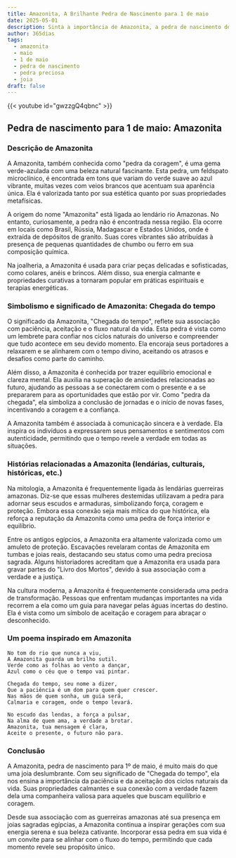 ```yaml
---
title: Amazonita, A Brilhante Pedra de Nascimento para 1 de maio
date: 2025-05-01
description: Sinta a importância de Amazonita, a pedra de nascimento de 1 de maio que simboliza Chegada do tempo. Deixe que sua beleza e significado iluminem seu dia.
author: 365dias
tags:
  - amazonita
  - maio
  - 1 de maio
  - pedra de nascimento
  - pedra preciosa
  - joia
draft: false
---
```


{{< youtube id="gwzzgQ4qbnc" >}}


## Pedra de nascimento para 1 de maio: Amazonita

### Descrição de Amazonita

A Amazonita, também conhecida como "pedra da coragem", é uma gema verde-azulada com uma beleza natural fascinante. Esta pedra, um feldspato microclínico, é encontrada em tons que variam do verde suave ao azul vibrante, muitas vezes com veios brancos que acentuam sua aparência única. Ela é valorizada tanto por sua estética quanto por suas propriedades metafísicas.

A origem do nome "Amazonita" está ligada ao lendário rio Amazonas. No entanto, curiosamente, a pedra não é encontrada nessa região. Ela ocorre em locais como Brasil, Rússia, Madagascar e Estados Unidos, onde é extraída de depósitos de granito. Suas cores vibrantes são atribuídas à presença de pequenas quantidades de chumbo ou ferro em sua composição química.

Na joalheria, a Amazonita é usada para criar peças delicadas e sofisticadas, como colares, anéis e brincos. Além disso, sua energia calmante e propriedades curativas a tornaram popular em práticas espirituais e terapias energéticas.

### Simbolismo e significado de Amazonita: Chegada do tempo

O significado da Amazonita, "Chegada do tempo", reflete sua associação com paciência, aceitação e o fluxo natural da vida. Esta pedra é vista como um lembrete para confiar nos ciclos naturais do universo e compreender que tudo acontece em seu devido momento. Ela encoraja seus portadores a relaxarem e se alinharem com o tempo divino, aceitando os atrasos e desafios como parte do caminho.

Além disso, a Amazonita é conhecida por trazer equilíbrio emocional e clareza mental. Ela auxilia na superação de ansiedades relacionadas ao futuro, ajudando as pessoas a se conectarem com o presente e a se prepararem para as oportunidades que estão por vir. Como "pedra da chegada", ela simboliza a conclusão de jornadas e o início de novas fases, incentivando a coragem e a confiança.

A Amazonita também é associada à comunicação sincera e à verdade. Ela inspira os indivíduos a expressarem seus pensamentos e sentimentos com autenticidade, permitindo que o tempo revele a verdade em todas as situações.

### Histórias relacionadas a Amazonita (lendárias, culturais, históricas, etc.)

Na mitologia, a Amazonita é frequentemente ligada às lendárias guerreiras amazonas. Diz-se que essas mulheres destemidas utilizavam a pedra para adornar seus escudos e armaduras, simbolizando força, coragem e proteção. Embora essa conexão seja mais mítica do que histórica, ela reforça a reputação da Amazonita como uma pedra de força interior e equilíbrio.

Entre os antigos egípcios, a Amazonita era altamente valorizada como um amuleto de proteção. Escavações revelaram contas de Amazonita em tumbas e joias reais, destacando seu status como uma pedra preciosa sagrada. Alguns historiadores acreditam que a Amazonita era usada para gravar partes do "Livro dos Mortos", devido à sua associação com a verdade e a justiça.

Na cultura moderna, a Amazonita é frequentemente considerada uma pedra de transformação. Pessoas que enfrentam mudanças importantes na vida recorrem a ela como um guia para navegar pelas águas incertas do destino. Ela é vista como um símbolo de aceitação e coragem para abraçar o desconhecido.

### Um poema inspirado em Amazonita

```
No tom do rio que nunca a viu,  
A Amazonita guarda um brilho sutil.  
Verde como as folhas ao vento a dançar,  
Azul como o céu que o tempo vai pintar.  

Chegada do tempo, seu nome a dizer,  
Que a paciência é um dom para quem quer crescer.  
Nas mãos de quem sonha, um guia será,  
Calmaria e coragem, onde o tempo levará.  

No escudo das lendas, a força a pulsar,  
Na alma de quem ama, a verdade a brotar.  
Amazonita, tua mensagem é clara,  
Aceite o presente, o futuro não para.  
```

### Conclusão

A Amazonita, pedra de nascimento para 1º de maio, é muito mais do que uma joia deslumbrante. Com seu significado de "Chegada do tempo", ela nos ensina a importância da paciência e da aceitação dos ciclos naturais da vida. Suas propriedades calmantes e sua conexão com a verdade fazem dela uma companheira valiosa para aqueles que buscam equilíbrio e coragem.

Desde sua associação com as guerreiras amazonas até sua presença em joias sagradas egípcias, a Amazonita continua a inspirar gerações com sua energia serena e sua beleza cativante. Incorporar essa pedra em sua vida é um convite para se alinhar com o fluxo do tempo, permitindo que cada momento revele seu propósito único.